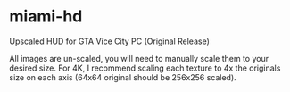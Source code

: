 # miami-hd
Upscaled HUD for GTA Vice City PC (Original Release)

All images are un-scaled, you will need to manually scale them to your desired size. For 4K, I recommend scaling each texture to 4x the originals size on each axis (64x64 original should be 256x256 scaled).
